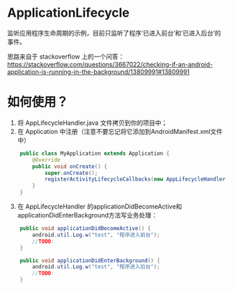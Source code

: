 # ApplicationLifecycle
监听应用程序生命周期的示例，目前只监听了程序‘已进入前台’和‘已进入后台’的事件。

思路来自于 stackoverflow 上的一个问答：https://stackoverflow.com/questions/3667022/checking-if-an-android-application-is-running-in-the-background/13809991#13809991

# 如何使用？
1. 将 AppLifecycleHandler.java 文件拷贝到你的项目中；
2. 在 Application 中注册（注意不要忘记将它添加到AndroidManifest.xml文件中）
```Java
    public class MyApplication extends Application {
        @Override
        public void onCreate() {
            super.onCreate();
            registerActivityLifecycleCallbacks(new AppLifecycleHandler());
        }
    }
```

3. 在 AppLifecycleHandler 的applicationDidBecomeActive和applicationDidEnterBackground方法写业务处理：

```Java
    public void applicationDidBecomeActive() {
        android.util.Log.w("test", "程序进入前台");
        //TODO:
    }

    public void applicationDidEnterBackground() {
        android.util.Log.w("test", "程序进入后台");
        //TODO:
    }
```
